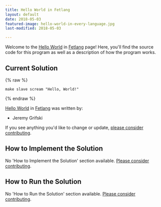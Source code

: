 ```yaml
---
title: Hello World in Fetlang
layout: default
date: 2018-05-03
featured-image: hello-world-in-every-language.jpg
last-modified: 2018-05-03

---
```


Welcome to the [Hello World](https://rzuckerm.github.io/sample-programs-website-copy/projects/hello-world) in [Fetlang](https://rzuckerm.github.io/sample-programs-website-copy/languages/fetlang) page! Here, you'll find the source code for this program as well as a description of how the program works.

## Current Solution

{% raw %}

```fetlang
make slave scream "Hello, World!"
```

{% endraw %}

[Hello World](https://rzuckerm.github.io/sample-programs-website-copy/projects/hello-world) in [Fetlang](https://rzuckerm.github.io/sample-programs-website-copy/languages/fetlang) was written by:

- Jeremy Grifski

If you see anything you'd like to change or update, [please consider contributing](https://github.com/TheRenegadeCoder/sample-programs).

## How to Implement the Solution

No 'How to Implement the Solution' section available. [Please consider contributing](https://github.com/TheRenegadeCoder/sample-programs-website).

## How to Run the Solution

No 'How to Run the Solution' section available. [Please consider contributing](https://github.com/TheRenegadeCoder/sample-programs-website).